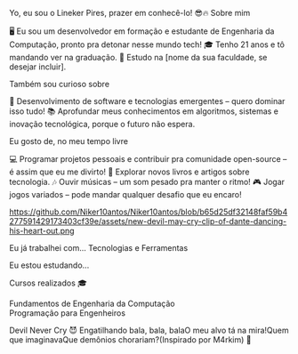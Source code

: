 Yo, eu sou o Lineker Pires, prazer em conhecê-lo! 😎🔥
Sobre mim

🖥️ Eu sou um desenvolvedor em formação e estudante de Engenharia da Computação, pronto pra detonar nesse mundo tech!
🎓 Tenho 21 anos e tô mandando ver na graduação.
🏫 Estudo na [nome da sua faculdade, se desejar incluir].

Também sou curioso sobre

🚀 Desenvolvimento de software e tecnologias emergentes – quero dominar isso tudo!
📚 Aprofundar meus conhecimentos em algoritmos, sistemas e inovação tecnológica, porque o futuro não espera.

Eu gosto de, no meu tempo livre

💻 Programar projetos pessoais e contribuir pra comunidade open-source – é assim que eu me divirto!
📖 Explorar novos livros e artigos sobre tecnologia.
🎶 Ouvir músicas – um som pesado pra manter o ritmo!
🎮 Jogar jogos variados – pode mandar qualquer desafio que eu encaro!


https://github.com/Niker10antos/Niker10antos/blob/b65d25df32148faf59b4277591429173403cf39e/assets/new-devil-may-cry-clip-of-dante-dancing-his-heart-out.png









Eu já trabalhei com...
Tecnologias e Ferramentas

Eu estou estudando...

Cursos realizados 🎓

Fundamentos de Engenharia da Computação  
Programação para Engenheiros


Devil Never Cry 😈
Engatilhando bala, bala, balaO meu alvo tá na mira!Quem que imaginavaQue demônios chorariam?(Inspirado por M4rkim) 🎤
